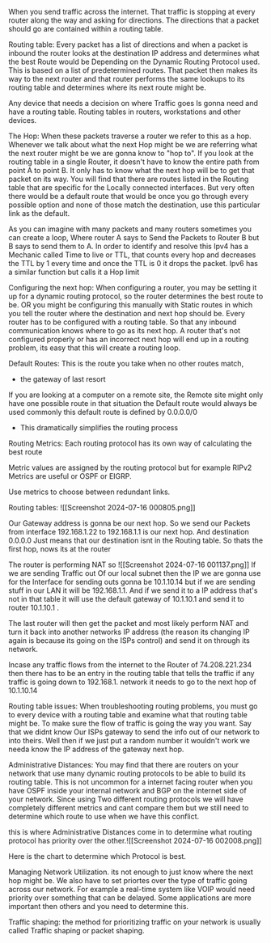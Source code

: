 When you send traffic across the internet. That traffic is stopping at every router along the way and asking for directions. The directions that a packet should go are contained within a routing table. 

Routing table:
Every packet has a list of directions and when a packet is inbound the router looks at the destination IP address and determines what the best Route would be Depending on the Dynamic Routing Protocol used. This is based on a list of predetermined routes. That packet then makes its way to the next router and that router performs the same lookups to its routing table and determines where its next route might be.

Any device that needs a decision on where Traffic goes Is gonna need and have a routing table. Routing tables in routers, workstations and other devices.


The Hop:
When these packets traverse a router we refer to this as a hop. Whenever we talk about what the next Hop might be we are referring what the next router might be we are gonna know to "hop to". If you look at the routing table in a single Router, it doesn't have to know the entire path from point A to point B. It only has to know what the next hop will be to get that packet on its way.
You will find that there are routes listed in the Routing table that are specific for the Locally connected interfaces. But very often there would be a default route that would be once you go through every possible option and none of those match the destination, use this particular link as the default. 

As you can imagine with many packets and many routers sometimes you can create a loop, Where router A says to Send the Packets to Router B but B says to send them to A. In order to identify and resolve this Ipv4 has a Mechanic called Time to live or TTL, that counts every hop and decreases the TTL by 1 every time and once the TTL is 0 it drops the packet. Ipv6 has a similar function but calls it a Hop limit





Configuring the next hop:
When configuring a router, you may be setting it up for a dynamic routing protocol, so the router determines the best route to be. OR you might be configuring this manually with Static routes in which you tell the router where the destination and next hop should be. Every router has to be configured with a routing table. So that any inbound communication knows where to go as its next hop. 
A router that's not configured properly or has an incorrect next hop will end up in a routing problem, its easy that this will create a routing loop.




Default Routes:
This is the route you take when no other routes match, 
- the gateway of last resort

If you are looking at a computer on a remote site, the Remote site might only have one possible route in that situation the Default route would always be used commonly this default route is defined by 0.0.0.0/0 

- This dramatically simplifies the routing process 







Routing Metrics:
Each routing protocol has its own way of calculating the best route

Metric values are assigned by the routing protocol but for example RIPv2 Metrics are useful or OSPF or EIGRP.

Use metrics to choose between redundant links.




Routing tables:
![[Screenshot 2024-07-16 000805.png]]

Our Gateway address is gonna be our next hop. So we send our Packets from interface 192.168.1.22 to 192.168.1.1 is our next hop. And destination 0.0.0.0 Just means that our destination isnt in the Routing table. 
So thats the first hop, nows its at the router

The router is performing NAT so ![[Screenshot 2024-07-16 001137.png]]
If we are sending Traffic out Of our local subnet then the IP we are gonna use for the Interface for sending outs gonna be 10.1.10.14 but if we are sending stuff in our LAN it will be 192.168.1.1. And if we send it to a IP address that's not in that table it will use the default gateway of 10.1.10.1 and send it to router 10.1.10.1 .

The last router will then get the packet and most likely perform NAT and turn it back into another networks  IP address  (the reason its changing IP again is because its going on the ISPs control) and send it on through its network. 


Incase any traffic flows from the internet to the Router of 74.208.221.234 then there has to be an entry in the routing table that tells the traffic if any traffic is going down to 192.168.1. network it needs to go to the next hop of 10.1.10.14 




Routing table issues:
When troubleshooting routing problems, you must go to every device with a routing table and examine what that routing table might be. To make sure the flow of traffic is going the way you want. Say that we didnt know Our ISPs gateway to send the info out of our network to into theirs. Well then if we just put a random number it wouldn't work we needa know the IP address of the gateway next hop. 





Administrative Distances:
You may find that there are routers on your network that use many dynamic routing protocols to be able to build its routing table. This is not uncommon for a internet facing router when you have OSPF inside your internal network and BGP on the internet side of your network. 
Since using Two different routing protocols we will have completely different metrics and cant compare them but we still need to determine which route to use when we have this conflict.

this is where Administrative Distances come in to determine what routing protocol has priority over the other.![[Screenshot 2024-07-16 002008.png]]


Here is the chart to determine which Protocol is best.



Managing Network Utilization.
its not enough to just know where the next hop might be. We also have to set priortes over the type of traffic going across our network.
For example a real-time system like VOIP would need priority over something that can be delayed. 
Some applications are more important then others and you need to determine this. 




Traffic shaping:
the method for prioritizing traffic on your network is usually called Traffic shaping or packet shaping. 